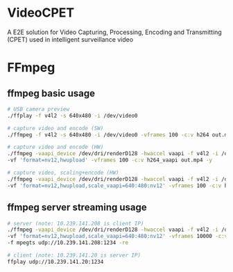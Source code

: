 # VideoCPET
A E2E solution for Video Capturing, Processing, Encoding and Transmitting (CPET) used in intelligent surveillance video

# FFmpeg 

## ffmpeg basic usage
```bash
# USB camera preview
./ffplay -f v4l2 -s 640x480 -i /dev/video0 

# capture video and encode (SW)
./ffmpeg -f v4l2 -s 640x480 -i /dev/video0 -vframes 100 -c:v h264 out.mp4

# capture video and encode (HW)
./ffmpeg -vaapi_device /dev/dri/renderD128 -hwaccel vaapi -f v4l2 -i /dev/video0 \
-vf 'format=nv12,hwupload' -vframes 100 -c:v h264_vaapi out.mp4 -y

# capture video, scaling+encode (HW)
./ffmpeg -vaapi_device /dev/dri/renderD128 -hwaccel vaapi -f v4l2 -i /dev/video0 \
-vf 'format=nv12,hwupload,scale_vaapi=640:480:nv12' -vframes 100 -c:v h264_vaapi out.mp4 -y

```

## ffmpeg server streaming usage
```bash
# server (note: 10.239.141.208 is client IP)
./ffmpeg -vaapi_device /dev/dri/renderD128 -hwaccel vaapi -f v4l2 -i /dev/video0 \
-vf 'format=nv12,hwupload,scale_vaapi=640:480:nv12' -vframes 10000 -c:v h264_vaapi \
-f mpegts udp://10.239.141.208:1234 -re

# client (note: 10.239.141.20 is server IP)
ffplay udp://10.239.141.20:1234
```
